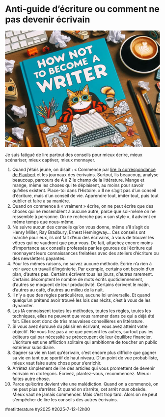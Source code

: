 # Anti-guide d’écriture ou comment ne pas devenir écrivain

![Antiguide](_i/antiguide.webp)

Je suis fatigué de lire partout des conseils pour mieux écrire, mieux scénariser, mieux captiver, mieux monnayer.

1. Quand j’étais jeune, on disait : « Commence par [lire la correspondance de Flaubert](https://tcrouzet.com/2025/04/10/flaubert/) et les journaux des écrivains. Surtout, lis beaucoup, analyse beaucoup, parcours de A à Z le champ de la littérature. Mange et mange, même les choses qui te déplaisent, au moins pour savoir qu’elles existent. Place-toi dans l’Histoire. » Il ne s’agit pas d’un conseil d’écriture, mais d’un conseil de vie. Apprendre tout, imiter tout, puis tout oublier et faire à sa manière.
2. Quand on commence à « vraiment » écrire, on ne peut écrire que des choses qui ne ressemblent à aucune autre, parce que soi-même on ne ressemble à personne. On ne recherche pas « son style », il advient en même temps que nous-même.
3. Ne suivre aucun des conseils qu’on vous donne, même s’il s’agit de Henry Miller, Ray Bradbury, Ernest Hemingway… Ces conseils ont marché pour eux, ils ont fait d’eux des écrivains, à vous de trouver les vôtres qui ne vaudront que pour vous. De fait, attachez encore moins d’importance aux conseils professés par les gourous de l’écriture qui monnayent leurs connaissances frelatées avec des ateliers d’écriture ou des newsletters payantes. 
4. Pour les mêmes raisons, ne suivez aucune méthode. Écrire n’a rien à voir avec un travail d’ingénierie. Par exemple, certains ont besoin d’un plan, d’autres pas. Certains écrivent tous les jours, d’autres rarement. Certains décomptent le nombre de mots écrits quotidiennement, d’autres se moquent de leur productivité. Certains écrivent le matin, d’autres au café, d’autres au milieu de la nuit.
5. Il n’y a que des règles particulières, aucune loi universelle. Et quand quelqu’un prétend avoir trouvé les lois des récits, c’est à vous de les dynamiter.
6. Les IA connaissent toutes les méthodes, toutes les règles, toutes les techniques, elles ne peuvent que vous ramener dans ce qui a déjà été fait. Elles sont donc de très mauvaises conseillères en littérature.
7. Si vous avez éprouvé du plaisir en écrivant, vous avez atteint votre objectif. Ne vous fiez pas à ce que pensent les autres, surtout pas les éditeurs qui par nécessité se préoccupent de leur équilibre financier. L’écriture est une affliction solitaire qui ambitionne de toucher un public extérieur subsidiaire.
8. Gagner sa vie en tant qu’écrivain, c’est encore plus difficile que gagner sa vie en tant que sportif de haut niveau. D’un point de vue probabiliste, mieux vaut faire autre chose pour s’enrichir.
9. Arrêtez simplement de lire des articles qui vous promettent de devenir écrivain en dix leçons. Écrivez, plantez-vous, recommencez. Mieux : faites autre chose.
10. Parce qu’écrire devient vite une malédiction. Quand on a commencé, on ne peut plus s’arrêter. Et quand on s’arrête, cet arrêt nous obsède. Mieux vaut ne jamais commencer. Mais c’est trop tard. Alors on ne peut s’empêcher de lire les conseils des autres écrivains. 

#netlitterature #y2025 #2025-7-12-12h00
